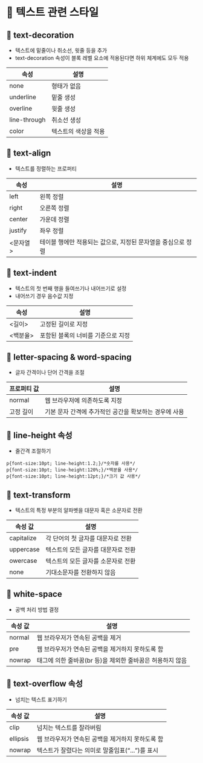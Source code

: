 # 📁 텍스트 관련 스타일
## 📃 text-decoration 
- 텍스트에 밑줄이나 취소선, 윗줄 등을 추가
- text-decoration 속성이 블록 레벨 요소에 적용된다면 하위 체계에도 모두 적용

|속성|설명|
|---|---|
|none|형태가 없음|
|underline |밑줄 생성|
|overline |윗줄 생성|
|line-through|취소선 생성|
|color |텍스트의 색상을 적용|
## 📃 text-align 
- 텍스트를 정렬하는 프로퍼티

|속성|설명|
|---|---|
|left|왼쪽 정렬|
|right|오른쪽 정렬|
|center|가운데 정렬|
|justify |좌우 정렬|
|<문자열>|테이블 행에만 적용되는 값으로, 지정된 문자열을 중심으로 정렬|
## 📃 text-indent
- 텍스트의 첫 번째 행을 들여쓰기나 내어쓰기로 설정
- 내어쓰기 경우 음수값 지정

|속성|설명|
|---|---|
|<길이> |고정된 길이로 지정|
|<백분율> |포함된 블록의 너비를 기준으로 지정|

## 📃 letter-spacing & word-spacing
- 글자 간격이나 단어 간격을 조절

|프로퍼티 값|설명|
|---|---|
|normal|웹 브라우저에 의존하도록 지정|
|고정 길이|기본 문자 간격에 추가적인 공간을 확보하는 경우에 사용|

## 📃 line-height 속성
- 줄간격 조절하기

```
p{font-size:10pt; line-height:1.2;}/*숫자를 사용*/
p{font-size:10pt; line-height:120%;}/*백분율 사용*/
p{font-size:10pt; line-height:12pt;}/*크기 값 사용*/
```

## 📃 text-transform
- 텍스트의 특정 부분의 알파벳을 대문자 혹은 소문자로 전환

|속성 값|설명|
|---|---|
|capitalize |각 단어의 첫 글자를 대문자로 전환|
|uppercase |텍스트의 모든 글자를 대문자로 전환|
|owercase |텍스트의 모든 글자를 소문자로 전환|
|none |기대소문자를 전환하지 않음|

## 📃 white-space
- 공백 처리 방법 결정

|속성 값|설명|
|---|---|
|normal |웹 브라우저가 연속된 공백을 제거|
|pre |웹 브라우저가 연속된 공백을 제거하지 못하도록 함|
|nowrap |태그에 의한 줄바꿈(br 등)을 제외한 줄바꿈은 허용하지 않음|

## 📃 text-overflow 속성
- 넘치는 텍스트 표기하기

|속성 값|설명|
|---|---|
|clip  |넘치는 텍스트를 잘라버림|
|ellipsis |웹 브라우저가 연속된 공백을 제거하지 못하도록 함|
|nowrap |텍스트가 잘렸다는 의미로 말줄임표(“...”)를 표시|
 
